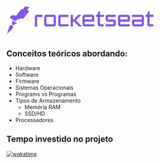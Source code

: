 # ![ROCKETSEAT](https://raw.githubusercontent.com/huannvictor/maratonaDiscover/2aa4dd2d6a11fed39e05dd672881b79c1657fa93/pictures/logoRocket.svg)

## Conceitos teóricos abordando: 

* Hardware
* Software
* Firmware
* Sistemas Operacionais
* Programs vs Programas
* Tipos de Armazenamento
  * Memória RAM
  * SSD/HD
* Processadores

## Tempo investido no projeto

[![wakatime](https://wakatime.com/badge/user/5a2e9d27-6aba-49b5-9755-f97369431e1e/project/e9283523-8a82-464d-b44e-35e8be2cbf12.svg)](https://wakatime.com/badge/user/5a2e9d27-6aba-49b5-9755-f97369431e1e/project/e9283523-8a82-464d-b44e-35e8be2cbf12)
